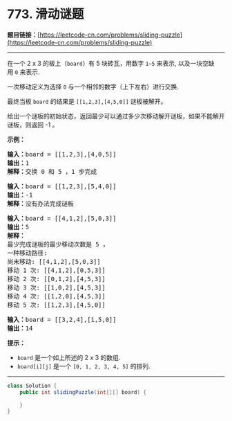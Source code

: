 # 773. 滑动谜题

**题目链接：**[https://leetcode-cn.com/problems/sliding-puzzle](https://leetcode-cn.com/problems/sliding-puzzle)

---

<div class="content__1Y2H">
 <div class="notranslate">
  <p>在一个 2 x 3 的板上（<code>board</code>）有 5 块砖瓦，用数字 <code>1~5</code> 来表示, 以及一块空缺用&nbsp;<code>0</code>&nbsp;来表示.</p> 
  <p>一次移动定义为选择&nbsp;<code>0</code>&nbsp;与一个相邻的数字（上下左右）进行交换.</p> 
  <p>最终当板&nbsp;<code>board</code>&nbsp;的结果是&nbsp;<code>[[1,2,3],[4,5,0]]</code>&nbsp;谜板被解开。</p> 
  <p>给出一个谜板的初始状态，返回最少可以通过多少次移动解开谜板，如果不能解开谜板，则返回 -1 。</p> 
  <p><strong>示例：</strong></p> 
  <pre class="language-text"><strong>输入：</strong>board = [[1,2,3],[4,0,5]]
<strong>输出：</strong>1
<strong>解释：</strong>交换 0 和 5 ，1 步完成
</pre> 
  <pre class="language-text"><strong>输入：</strong>board = [[1,2,3],[5,4,0]]
<strong>输出：</strong>-1
<strong>解释：</strong>没有办法完成谜板
</pre> 
  <pre class="language-text"><strong>输入：</strong>board = [[4,1,2],[5,0,3]]
<strong>输出：</strong>5
<strong>解释：</strong>
最少完成谜板的最少移动次数是 5 ，
一种移动路径:
尚未移动: [[4,1,2],[5,0,3]]
移动 1 次: [[4,1,2],[0,5,3]]
移动 2 次: [[0,1,2],[4,5,3]]
移动 3 次: [[1,0,2],[4,5,3]]
移动 4 次: [[1,2,0],[4,5,3]]
移动 5 次: [[1,2,3],[4,5,0]]
</pre> 
  <pre class="language-text"><strong>输入：</strong>board = [[3,2,4],[1,5,0]]
<strong>输出：</strong>14
</pre> 
  <p><strong>提示：</strong></p> 
  <ul> 
   <li><code>board</code>&nbsp;是一个如上所述的 2 x 3 的数组.</li> 
   <li><code>board[i][j]</code>&nbsp;是一个&nbsp;<code>[0, 1, 2, 3, 4, 5]</code>&nbsp;的排列.</li> 
  </ul> 
 </div>
</div>

---

```java
class Solution {
    public int slidingPuzzle(int[][] board) {
        
    }
}
```